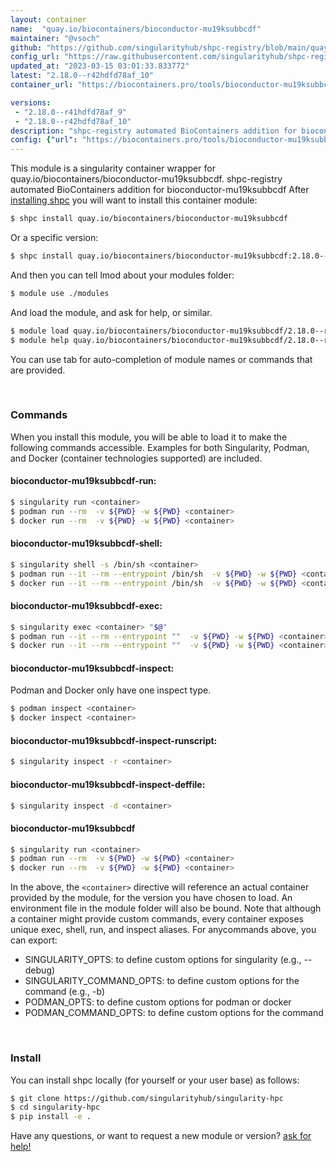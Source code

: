 ```yaml
---
layout: container
name:  "quay.io/biocontainers/bioconductor-mu19ksubbcdf"
maintainer: "@vsoch"
github: "https://github.com/singularityhub/shpc-registry/blob/main/quay.io/biocontainers/bioconductor-mu19ksubbcdf/container.yaml"
config_url: "https://raw.githubusercontent.com/singularityhub/shpc-registry/main/quay.io/biocontainers/bioconductor-mu19ksubbcdf/container.yaml"
updated_at: "2023-03-15 03:01:33.833772"
latest: "2.18.0--r42hdfd78af_10"
container_url: "https://biocontainers.pro/tools/bioconductor-mu19ksubbcdf"

versions:
 - "2.18.0--r41hdfd78af_9"
 - "2.18.0--r42hdfd78af_10"
description: "shpc-registry automated BioContainers addition for bioconductor-mu19ksubbcdf"
config: {"url": "https://biocontainers.pro/tools/bioconductor-mu19ksubbcdf", "maintainer": "@vsoch", "description": "shpc-registry automated BioContainers addition for bioconductor-mu19ksubbcdf", "latest": {"2.18.0--r42hdfd78af_10": "sha256:6daeaf2c15b26f596dccb9725ba47e36bf91b63eb614fafaa4484752642e951c"}, "tags": {"2.18.0--r41hdfd78af_9": "sha256:956ba0d7f5775075301a7f4e89a43b1daea7aab34dfc05497ea7d31312935807", "2.18.0--r42hdfd78af_10": "sha256:6daeaf2c15b26f596dccb9725ba47e36bf91b63eb614fafaa4484752642e951c"}, "docker": "quay.io/biocontainers/bioconductor-mu19ksubbcdf"}
---
```


This module is a singularity container wrapper for quay.io/biocontainers/bioconductor-mu19ksubbcdf.
shpc-registry automated BioContainers addition for bioconductor-mu19ksubbcdf
After [installing shpc](#install) you will want to install this container module:


```bash
$ shpc install quay.io/biocontainers/bioconductor-mu19ksubbcdf
```

Or a specific version:

```bash
$ shpc install quay.io/biocontainers/bioconductor-mu19ksubbcdf:2.18.0--r42hdfd78af_10
```

And then you can tell lmod about your modules folder:

```bash
$ module use ./modules
```

And load the module, and ask for help, or similar.

```bash
$ module load quay.io/biocontainers/bioconductor-mu19ksubbcdf/2.18.0--r42hdfd78af_10
$ module help quay.io/biocontainers/bioconductor-mu19ksubbcdf/2.18.0--r42hdfd78af_10
```

You can use tab for auto-completion of module names or commands that are provided.

<br>

### Commands

When you install this module, you will be able to load it to make the following commands accessible.
Examples for both Singularity, Podman, and Docker (container technologies supported) are included.

#### bioconductor-mu19ksubbcdf-run:

```bash
$ singularity run <container>
$ podman run --rm  -v ${PWD} -w ${PWD} <container>
$ docker run --rm  -v ${PWD} -w ${PWD} <container>
```

#### bioconductor-mu19ksubbcdf-shell:

```bash
$ singularity shell -s /bin/sh <container>
$ podman run --it --rm --entrypoint /bin/sh  -v ${PWD} -w ${PWD} <container>
$ docker run --it --rm --entrypoint /bin/sh  -v ${PWD} -w ${PWD} <container>
```

#### bioconductor-mu19ksubbcdf-exec:

```bash
$ singularity exec <container> "$@"
$ podman run --it --rm --entrypoint ""  -v ${PWD} -w ${PWD} <container> "$@"
$ docker run --it --rm --entrypoint ""  -v ${PWD} -w ${PWD} <container> "$@"
```

#### bioconductor-mu19ksubbcdf-inspect:

Podman and Docker only have one inspect type.

```bash
$ podman inspect <container>
$ docker inspect <container>
```

#### bioconductor-mu19ksubbcdf-inspect-runscript:

```bash
$ singularity inspect -r <container>
```

#### bioconductor-mu19ksubbcdf-inspect-deffile:

```bash
$ singularity inspect -d <container>
```



#### bioconductor-mu19ksubbcdf

```bash
$ singularity run <container>
$ podman run --rm  -v ${PWD} -w ${PWD} <container>
$ docker run --rm  -v ${PWD} -w ${PWD} <container>
```


In the above, the `<container>` directive will reference an actual container provided
by the module, for the version you have chosen to load. An environment file in the
module folder will also be bound. Note that although a container
might provide custom commands, every container exposes unique exec, shell, run, and
inspect aliases. For anycommands above, you can export:

 - SINGULARITY_OPTS: to define custom options for singularity (e.g., --debug)
 - SINGULARITY_COMMAND_OPTS: to define custom options for the command (e.g., -b)
 - PODMAN_OPTS: to define custom options for podman or docker
 - PODMAN_COMMAND_OPTS: to define custom options for the command

<br>

### Install

You can install shpc locally (for yourself or your user base) as follows:

```bash
$ git clone https://github.com/singularityhub/singularity-hpc
$ cd singularity-hpc
$ pip install -e .
```

Have any questions, or want to request a new module or version? [ask for help!](https://github.com/singularityhub/singularity-hpc/issues)